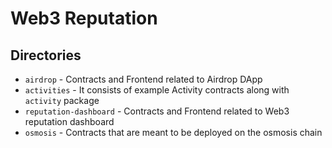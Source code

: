 # Web3 Reputation

## Directories

- `airdrop` - Contracts and Frontend related to Airdrop DApp
- `activities` - It consists of example Activity contracts along with `activity` package
- `reputation-dashboard` - Contracts and Frontend related to Web3 reputation dashboard
- `osmosis` - Contracts that are meant to be deployed on the osmosis chain